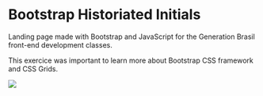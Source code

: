 # Bootstrap Historiated Initials

Landing page made with Bootstrap and JavaScript for the Generation Brasil front-end development classes.

This exercice was important to learn more about Bootstrap CSS framework and CSS Grids.

![](bootstrap.png)